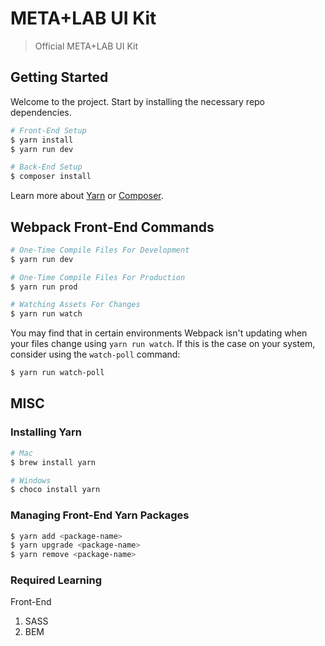 # META+LAB UI Kit
> Official META+LAB UI Kit

## Getting Started
Welcome to the project. Start by installing the necessary repo dependencies.

```bash
# Front-End Setup
$ yarn install
$ yarn run dev

# Back-End Setup
$ composer install
```
Learn more about [Yarn](https://yarnpkg.com/en/docs/getting-started) or [Composer](https://getcomposer.org/).

## Webpack Front-End Commands
```bash
# One-Time Compile Files For Development
$ yarn run dev

# One-Time Compile Files For Production
$ yarn run prod

# Watching Assets For Changes
$ yarn run watch
```

You may find that in certain environments Webpack isn't updating when your files change using `yarn run watch`. If this is the case on your system, consider using the `watch-poll` command:

```bash
$ yarn run watch-poll
```

## MISC

### Installing Yarn
```bash
# Mac
$ brew install yarn

# Windows
$ choco install yarn
```

### Managing Front-End Yarn Packages
```bash
$ yarn add <package-name>
$ yarn upgrade <package-name>
$ yarn remove <package-name>
```

### Required Learning
Front-End
1. SASS
2. BEM

